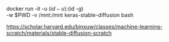 

docker run -it -u $(id -u):$(id -g) \
    -w $PWD -v /mnt:/mnt keras-stable-diffusion bash

https://scholar.harvard.edu/binxuw/classes/machine-learning-scratch/materials/stable-diffusion-scratch